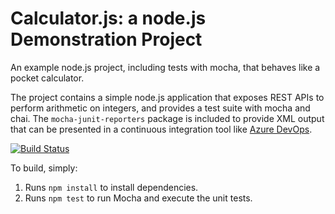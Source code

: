 Calculator.js: a node.js Demonstration Project
==============================================
An example node.js project, including tests with mocha, that behaves like
a pocket calculator.

The project contains a simple node.js application that exposes REST APIs
to perform arithmetic on integers, and provides a test suite with mocha
and chai.  The `mocha-junit-reporters` package is included to provide XML
output that can be presented in a continuous integration tool like
[Azure DevOps](https://azure.com/devops).

[![Build Status](https://dev.azure.com/kumarsiva963/IntegratedExternalSourceControl/_apis/build/status/sudikonda.calculator?branchName=refs%2Fpull%2F1%2Fmerge)](https://dev.azure.com/kumarsiva963/IntegratedExternalSourceControl/_build/latest?definitionId=6&branchName=refs%2Fpull%2F1%2Fmerge)

To build, simply:

1. Runs `npm install` to install dependencies.
2. Runs `npm test` to run Mocha and execute the unit tests.

